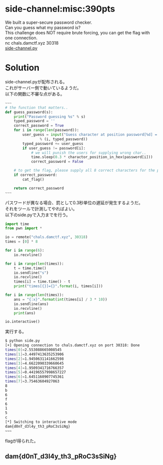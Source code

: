 # side-channel:misc:390pts
We built a super-secure password checker.  
Can you guess what my password is?  
This challenge does NOT require brute forcing, you can get the flag with one connection.  
nc chals.damctf.xyz 30318  
[side-channel.py](side-channel.py)  

# Solution
side-channel.pyが配布される。  
これがサーバー側で動いているようだ。  
以下の関数に不審な点がある。  
```python
~~~
# the function that matters..
def guess_password(s):
    print("Password guessing %s" % s)
    typed_password = ''
    correct_password = True
    for i in range(len(password)):
        user_guess = input("Guess character at position password[%d] = %s?\n" \
                % (i, typed_password))
        typed_password += user_guess
        if user_guess != password[i]:
            # we will punish the users for supplying wrong char..
            time.sleep(0.3 * charactor_position_in_hex(password[i]))
            correct_password = False

    # to get the flag, please supply all 8 correct characters for the password..
    if correct_password:
        cat_flag()

    return correct_password
~~~
```
パスワードが異なる場合、罰として0.3秒単位の遅延が発生するようだ。  
それをツールで計測してやればよい。  
以下のside.pyで入力までを行う。  
```python:side.py
import time
from pwn import *

io = remote("chals.damctf.xyz", 30318)
times = [0] * 8

for i in range(6):
    io.recvline()

for i in range(len(times)):
    t = time.time()
    io.sendline("s")
    io.recvline()
    times[i] = time.time() - t
    print("times[{}]={}".format(i, times[i]))

for i in range(len(times)):
    ans = "{:x}".format(int(times[i] / 3 * 10))
    io.sendline(ans)
    io.recvline()
    print(ans)

io.interactive()
```
実行する。  
```bash
$ python side.py
[+] Opening connection to chals.damctf.xyz on port 30318: Done
times[0]=2.553088665008545
times[1]=3.4497413635253906
times[2]=1.9450631141662598
times[3]=4.6622090339660645
times[4]=1.9509341716766357
times[5]=0.44196557998657227
times[6]=1.6451160907745361
times[7]=3.75463604927063
8
b
6
f
6
1
5
c
[*] Switching to interactive mode
dam{d0nT_d3l4y_th3_pRoC3sSiNg}
~~~
```
flagが得られた。  

## dam{d0nT_d3l4y_th3_pRoC3sSiNg}